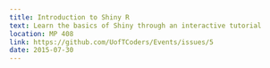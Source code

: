 ```yaml
---
title: Introduction to Shiny R
text: Learn the basics of Shiny through an interactive tutorial
location: MP 408
link: https://github.com/UofTCoders/Events/issues/5
date: 2015-07-30
---
```

